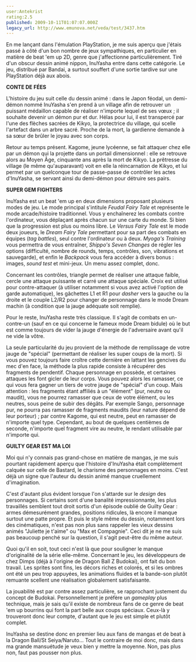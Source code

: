 ```yaml
---
user:Antekrist
rating:2.5
published: 2009-10-11T01:07:07.000Z
legacy_url: http://www.emunova.net/veda/test/3437.htm
---
```

En me lançant dans l'émulation PlayStation, je me suis aperçu que j'étais passé à côté d'un bon nombre de jeux sympathiques, en particulier en matière de beat 'em up 2D, genre que j'affectionne particulièrement. Tiré d'un obscur dessin animé nippon, InuYasha entre dans cette catégorie. Le jeu, distribué par Bandai, a surtout souffert d'une sortie tardive sur une PlayStation déjà aux abois.  

  

**CONTE DE FÉES**  

L'histoire du jeu suit celle du dessin animé : dans le Japon féodal, un demi-démon nommé InuYasha s'en prend à un village afin de retrouver un puissant médaillon capable de réaliser n'importe lequel de ses vœux ; il souhaite devenir un démon pur et dur. Hélas pour lui, il est transpercé par l'une des flèches sacrées de Kikyo, la protectrice du village, qui scelle l'artefact dans un arbre sacré. Proche de la mort, la gardienne demande à sa sœur de brûler le joyau avec son corps.  

Retour au temps présent. Kagome, jeune lycéenne, se fait attaquer chez elle par un démon qui la projette dans un portail dimensionnel : elle se retrouve alors au Moyen Âge, cinquante ans après la mort de Kikyo. La prêtresse du village (le même qu'auparavant) voit en elle la réincarnation de Kikyo, et lui permet par un quelconque tour de passe-passe de contrôler les actes d'InuYasha, se servant ainsi du demi-démon pour détruire ses pairs.  

  

**SUPER GEM FIGHTERS**  

InuYasha est un beat 'em up en deux dimensions proposant plusieurs modes de jeu. Le mode principal s'intitule _Feudal Fairy Tale_ et représente le mode arcade/histoire traditionnel. Vous y enchaînerez les combats contre l'ordinateur, vous déplaçant après chacun sur une carte du monde. Si bien que la progression est plus ou moins libre. Le _Versus Fairy Tale_ est le mode deux joueurs, le _Dream Fairy Tale_ permettant pour sa part des combats en équipes (_tag battles_), seul contre l'ordinateur ou à deux. _Myoga's Training_ vous permettra de vous entraîner, _Shippo's Seven Changes_ de régler les options (difficulté, nombre de rounds, temps, contrôles, son, vibrations et sauvegarde), et enfin le _Backpack_ vous fera accéder à divers bonus : images, _sound test_ et mini-jeux. Un menu assez complet, donc.  

Concernant les contrôles, triangle permet de réaliser une attaque faible, cercle une attaque puissante et carré une attaque spéciale. Croix est utilisé pour contre-attaquer (à utiliser notamment si vous avez activé l'option de garde automatique), les gâchettes L1 et R1 pour _dasher_ vers la gauche ou la droite et le couple L2/R2 pour changer de personnage dans le mode Dream machin (à condition que la jauge adéquate soit remplie).  

Pour le reste, InuYasha reste très classique. Il s'agit de combats en un-contre-un (sauf en ce qui concerne le fameux mode Dream bidule) où le but est comme toujours de vider la jauge d'énergie de l'adversaire avant qu'il ne vide la vôtre.  

La seule particularité du jeu provient de la méthode de remplissage de votre jauge de "spécial" (permettant de réaliser les super coups de la mort). Si vous pouvez toujours faire croître cette dernière en lattant les gencives du mec d'en face, la méthode la plus rapide consiste à récupérer des fragments de pendentif. Chaque personnage en possède, et certaines attaques les font gicler de leur corps. Vous pouvez alors les ramasser, ce qui vous fera gagner un tiers de votre jauge de "spécial" d'un coup. Mais attention : les fragments étant affiliés à un "élément" (pur, neutre ou maudit), vous ne pourrez ramasser que ceux de votre élément, ou les neutres, sous peine de subir des dégâts. Par exemple Sango, personnage pur, ne pourra pas ramasser de fragments maudits (leur nature dépend de leur porteur) ; par contre Kagome, qui est neutre, peut en ramasser de n'importe quel type. Cependant, au bout de quelques centièmes de seconde, n'importe quel fragment vire au neutre, le rendant utilisable par n'importe qui.  

  

**GUILTY GEAR EST MA LOI**  

Moi qui n'y connais pas grand-chose en matière de mangas, je me suis pourtant rapidement aperçu que l'histoire d'InuYasha était complètement calquée sur celle de Bastard, le charisme des personnages en moins. C'est déjà un signe que l'auteur du dessin animé manque cruellement d'imagination.  

C'est d'autant plus évident lorsque l'on s'attarde sur le _design_ des personnages. Si certains sont d'une banalité impressionnante, les plus travaillés semblent tout droit sortis d'un épisode oublié de Guilty Gear : armes démesurément grandes, positions ridicules, là encore il manque surtout une patte propre. Et puis le style même du dessin, notamment lors des cinématiques, n'est pas non plus sans rappeler les vieux dessins animés "Juliette je t'aime" ou "Max et Compagnie". Ceci dit je ne me suis pas beaucoup penché sur la question, il s'agit peut-être du même auteur.  

Quoi qu'il en soit, tout ceci n'est là que pour souligner le manque d'originalité de la série elle-même. Concernant le jeu, les développeurs de chez Dimps (déjà à l'origine de Dragon Ball Z Budokai), ont fait du bon travail. Les sprites sont fins, les décors riches et colorés, et si les ombres ont été un peu trop appuyées, les animations fluides et la bande-son plutôt remuante scellent une réalisation globalement satisfaisante.  

La jouabilité est par contre assez particulière, se rapprochant justement du concept de Budokai. Personnellement je préfère un _gameplay_ plus technique, mais je sais qu'il existe de nombreux fans de ce genre de beat 'em up bourrins qui font la part belle aux coups spéciaux. Ceux-là y trouveront donc leur compte, d'autant que le jeu est simple et plutôt complet.  

InuYasha se destine donc en premier lieu aux fans de mangas et de beat à la Dragon Ball/St Seiya/Naruto... Tout le contraire de moi donc, mais dans ma grande mansuétude je veux bien y mettre la moyenne. Non, pas plus non, faut pas pousser non plus.